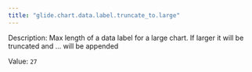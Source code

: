```yaml
---
title: "glide.chart.data.label.truncate_to.large"
---
```


Description: Max length of a data label for a large chart. If larger it will be truncated and ... will be appended

Value: `27`